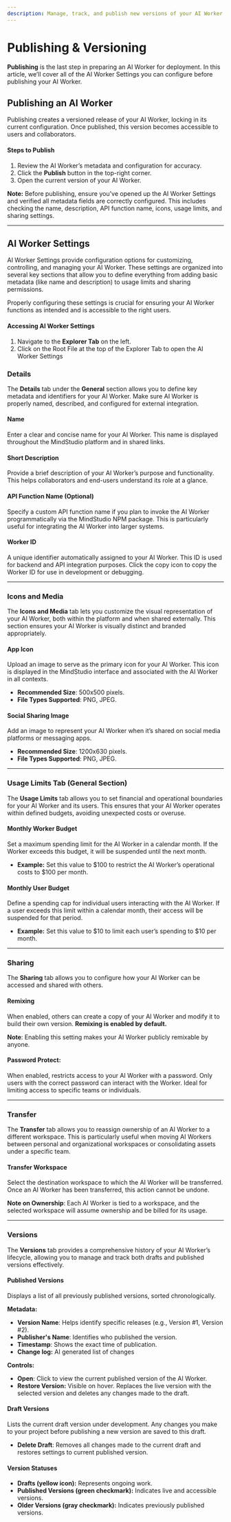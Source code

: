 ```yaml
---
description: Manage, track, and publish new versions of your AI Worker in MindStudio.
---
```


# Publishing & Versioning

**Publishing** is the last step in preparing an AI Worker for deployment. In this article, we’ll cover all of the AI Worker Settings you can configure before publishing your AI Worker.

## **Publishing an AI Worker**

Publishing creates a versioned release of your AI Worker, locking in its current configuration. Once published, this version becomes accessible to users and collaborators.

#### **Steps to Publish**

1. Review the AI Worker’s metadata and configuration for accuracy.
2. Click the **Publish** button in the top-right corner.
3. Open the current version of your AI Worker.

**Note:** Before publishing, ensure you've opened up the AI Worker Settings and verified all metadata fields are correctly configured. This includes checking the name, description, API function name, icons, usage limits, and sharing settings.

***

## AI Worker Settings

AI Worker Settings provide configuration options for customizing, controlling, and managing your AI Worker. These settings are organized into several key sections that allow you to define everything from adding basic metadata (like name and description) to usage limits and sharing permissions.

Properly configuring these settings is crucial for ensuring your AI Worker functions as intended and is accessible to the right users.

#### Accessing AI Worker Settings

1. Navigate to the **Explorer Tab** on the left.
2. Click on the Root File at the top of the Explorer Tab to open the AI Worker Settings

### **Details**

The **Details** tab under the **General** section allows you to define key metadata and identifiers for your AI Worker. Make sure AI Worker is properly named, described, and configured for external integration.

#### **Name**

Enter a clear and concise name for your AI Worker. This name is displayed throughout the MindStudio platform and in shared links.

#### **Short Description**

Provide a brief description of your AI Worker’s purpose and functionality. This helps collaborators and end-users understand its role at a glance.

#### **API Function Name (Optional)**

Specify a custom API function name if you plan to invoke the AI Worker programmatically via the MindStudio NPM package. This is particularly useful for integrating the AI Worker into larger systems.

#### **Worker ID**

A unique identifier automatically assigned to your AI Worker. This ID is used for backend and API integration purposes. Click the copy icon to copy the Worker ID for use in development or debugging.

***

### **Icons and Media**

The **Icons and Media** tab lets you customize the visual representation of your AI Worker, both within the platform and when shared externally. This section ensures your AI Worker is visually distinct and branded appropriately.

#### **App Icon**

Upload an image to serve as the primary icon for your AI Worker. This icon is displayed in the MindStudio interface and associated with the AI Worker in all contexts.

* **Recommended Size**: 500x500 pixels.
* **File Types Supported**: PNG, JPEG.

#### **Social Sharing Image**

Add an image to represent your AI Worker when it’s shared on social media platforms or messaging apps.

* **Recommended Size**: 1200x630 pixels.
* **File Types Supported**: PNG, JPEG.

***

### **Usage Limits Tab (General Section)**

The **Usage Limits** tab allows you to set financial and operational boundaries for your AI Worker and its users. This ensures that your AI Worker operates within defined budgets, avoiding unexpected costs or overuse.

#### **Monthly Worker Budget**

Set a maximum spending limit for the AI Worker in a calendar month. If the Worker exceeds this budget, it will be suspended until the next month.

* **Example:** Set this value to $100 to restrict the AI Worker’s operational costs to $100 per month.

#### **Monthly User Budget**

Define a spending cap for individual users interacting with the AI Worker. If a user exceeds this limit within a calendar month, their access will be suspended for that period.

* **Example:** Set this value to $10 to limit each user’s spending to $10 per month.

***

### **Sharing**

The **Sharing** tab allows you to configure how your AI Worker can be accessed and shared with others.

#### **Remixing**

When enabled, others can create a copy of your AI Worker and modify it to build their own version. **Remixing is enabled by default.**

**Note**: Enabling this setting makes your AI Worker publicly remixable by anyone.

#### **Password Protect**:

When enabled, restricts access to your AI Worker with a password. Only users with the correct password can interact with the Worker. Ideal for limiting access to specific teams or individuals.

***

### **Transfer**

The **Transfer** tab allows you to reassign ownership of an AI Worker to a different workspace. This is particularly useful when moving AI Workers between personal and organizational workspaces or consolidating assets under a specific team.

#### **Transfer Workspace**

Select the destination workspace to which the AI Worker will be transferred. Once an AI Worker has been transferred, this action cannot be undone.

**Note on Ownership**: Each AI Worker is tied to a workspace, and the selected workspace will assume ownership and be billed for its usage.

***

### **Versions**

The **Versions** tab provides a comprehensive history of your AI Worker’s lifecycle, allowing you to manage and track both drafts and published versions effectively.

#### **Published Versions**

Displays a list of all previously published versions, sorted chronologically.

**Metadata:**

* **Version Name**: Helps identify specific releases (e.g., Version #1, Version #2).
* **Publisher's Name**: Identifies who published the version.
* **Timestamp**: Shows the exact time of publication.
* **Change log:** AI generated list of changes

**Controls:**

* **Open**: Click to view the current published version of the AI Worker.
* **Restore Version:** Visible on hover. Replaces the live version with the selected version and deletes any changes made to the draft.

#### **Draft Versions**

Lists the current draft version under development. Any changes you make to your project before publishing a new version are saved to this draft.

* **Delete Draft**: Removes all changes made to the current draft and restores settings to current published version.

#### **Version Statuses**

* **Drafts (yellow icon):** Represents ongoing work.
* **Published Versions (green checkmark):** Indicates live and accessible versions.
* **Older Versions (gray checkmark):** Indicates previously published versions.
